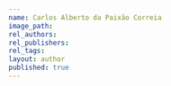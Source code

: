 ```yaml
---
name: Carlos Alberto da Paixão Correia
image_path:
rel_authors:
rel_publishers:
rel_tags:
layout: author
published: true
---
```

